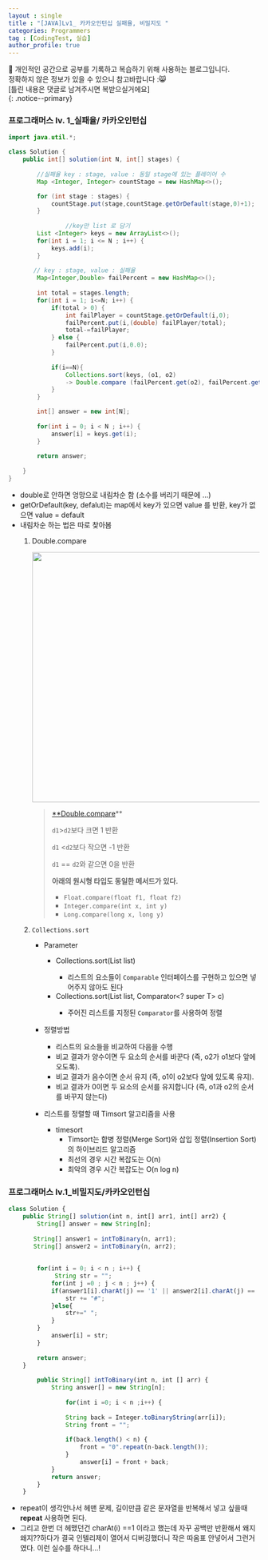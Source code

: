 ```yaml
---
layout : single
title : "[JAVA]Lv1_ 카카오인턴십 실패율, 비밀지도 "
categories: Programmers
tag : [CodingTest, 실습]
author_profile: true
---
```


📌 개인적인 공간으로 공부를 기록하고 복습하기 위해 사용하는 블로그입니다. <br>
정확하지 않은 정보가 있을 수 있으니 참고바랍니다 :😸 <br>
[틀린 내용은 댓글로 남겨주시면 복받으실거에요]  
{: .notice--primary}

### 프로그래머스 lv. 1_실패율/ 카카오인턴십

```java
import java.util.*;

class Solution {
    public int[] solution(int N, int[] stages) {
 
        //실패율 key : stage, value : 동일 stage에 있는 플레이어 수
        Map <Integer, Integer> countStage = new HashMap<>();

        for (int stage : stages) {
            countStage.put(stage,countStage.getOrDefault(stage,0)+1);
        }
				
				//key만 list 로 담기
        List <Integer> keys = new ArrayList<>();
        for(int i = 1; i <= N ; i++) {
            keys.add(i);
        }
       
       // key : stage, value : 실패율
        Map<Integer,Double> failPercent = new HashMap<>();
       
        int total = stages.length;
        for(int i = 1; i<=N; i++) {
            if(total > 0) {
                int failPlayer = countStage.getOrDefault(i,0);
                failPercent.put(i,(double) failPlayer/total);
                total-=failPlayer;
            } else {
                failPercent.put(i,0.0);
            }
            
            if(i==N){
                Collections.sort(keys, (o1, o2) 
                -> Double.compare (failPercent.get(o2), failPercent.get(o1) ) );
            }
        }

        int[] answer = new int[N];
        
        for(int i = 0; i < N ; i++) {
            answer[i] = keys.get(i);
        } 
            
        return answer;
        
    }
}
```

- double로 안하면 엉망으로 내림차순 함 (소수를 버리기 때문에 …)
- getOrDefault(key, defalut)는 map에서 key가 있으면 value 를 반환, key가 없으면 value = default
- 내림차순 하는 법은 따로 찾아봄
    1. Double.compare
        
        <img src="https://github.com/user-attachments/assets/5990b0f3-aa8b-45dc-ba98-8ee9794f7def" width=500/>
        
        > [**Double.compare](http://Double.compare)**
        > 
        > 
        > `d1`>`d2`보다 크면 1 반환
        > 
        > `d1` <`d2`보다 작으면 -1 반환
        > 
        > `d1` == `d2`와 같으면 0을 반환
        > 
        > **아래의 원시형 타입도 동일한 메서드가 있다.**
        > 
        > - `Float.compare(float f1, float f2)`
        > - `Integer.compare(int x, int y)`
        > - `Long.compare(long x, long y)`
    2. `Collections.sort`
        - Parameter
            - Collections.sort(List<T> list)
                - 리스트의 요소들이 `Comparable` 인터페이스를 구현하고 있으면 넣어주지 않아도 된다
            - Collections.sort(List<T> list, Comparator<? super T> c)
                - 주어진 리스트를 지정된 `Comparator`를 사용하여 정렬
                
        - 정렬방법
            - 리스트의 요소들을 비교하여 다음을 수행
            - 비교 결과가 양수이면 두 요소의 순서를 바꾼다 (즉, o2가 o1보다 앞에 오도록).
            - 비교 결과가 음수이면 순서 유지 (즉, o1이 o2보다 앞에 있도록 유지).
            - 비교 결과가 0이면 두 요소의 순서를 유지합니다 (즉, o1과 o2의 순서를 바꾸지 않는다)
        - 리스트를 정렬할 때 Timsort 알고리즘을 사용
            - timesort
                - Timsort는 합병 정렬(Merge Sort)와 삽입 정렬(Insertion Sort)의 하이브리드 알고리즘
                - 최선의 경우 시간 복잡도는 O(n)
                - 최악의 경우 시간 복잡도는 O(n log n)
        

### 프로그래머스 lv.1_비밀지도/카카오인턴십

```jsx
class Solution {
    public String[] solution(int n, int[] arr1, int[] arr2) {
        String[] answer = new String[n];
        
       String[] answer1 = intToBinary(n, arr1);
       String[] answer2 = intToBinary(n, arr2);
       
        
        for(int i = 0; i < n ; i++) {
             String str = "";
            for(int j =0 ; j < n ; j++) {
            if(answer1[i].charAt(j) == '1' || answer2[i].charAt(j) == '1' ) {
                str += "#";
            }else{
                str+=" ";
            }
        }
            answer[i] = str;
        }
        
        return answer;
    }
    
        public String[] intToBinary(int n, int [] arr) {
            String answer[] = new String[n];
            
                for(int i =0; i < n ;i++) {
                
                String back = Integer.toBinaryString(arr[i]);
                String front = "";
                
                if(back.length() < n) {
                    front = "0".repeat(n-back.length());
                }
                    answer[i] = front + back;
            }
            return answer;
        }
	}
```

- repeat이 생각안나서 헤맨 문제, 길이만큼 같은 문자열을 반복해서 넣고 싶을때 **repeat** 사용하면 된다.
- 그리고 한번 더 헤맸던건 charAt(i) ==1 이라고 했는데 자꾸 공백만 반환해서 왜지왜지??하다가 결국 인텔리제이 열어서 디버깅했더니 작은 따옴표 안넣어서 그런거였다. 이런 실수를 하다니…!

